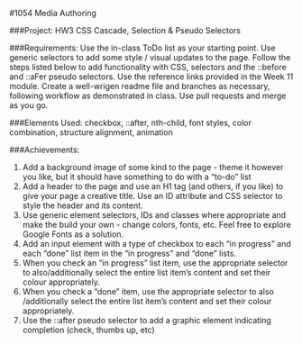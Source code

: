 #1054 Media Authoring

###Project: 
HW3 CSS Cascade, Selection & Pseudo Selectors

###Requirements: 
Use the in-class ToDo list as your starting point. Use generic selectors to add some style / visual updates to the page. Follow the steps listed below to add functionality with CSS, selectors and the ::before and ::aFer pseudo selectors. Use the reference links provided in the Week 11 module. Create a well-wrigen readme file and branches as necessary, following workflow as demonstrated in class. Use pull requests and merge as you go.

###Elements Used: 
checkbox, ::after, nth-child, font styles, color combination, structure alignment, animation

###Achievements:
1. Add a background image of some kind to the page - theme it however you like, but it should have something to do with a “to-do” list
2. Add a header to the page and use an H1 tag (and others, if you like) to give your page a creative title. Use an ID attribute and CSS
selector to style the header and its content.
3. Use generic element selectors, IDs and classes where appropriate and make the build your own - change colors, fonts, etc. Feel free
to explore Google Fonts as a solution.
4. Add an input element with a type of checkbox to each “in progress” and each “done” list item in the “in progress” and “done” lists.
5. When you check an “in progress” list item, use the appropriate selector to also/additionally select the entire list item’s content and
set their colour appropriately.
6. When you check a “done” item, use the appropriate selector to also /additionally select the entire list item’s content and set their
colour appropriately.
7. Use the ::after pseudo selector to add a graphic element indicating completion (check, thumbs up, etc)